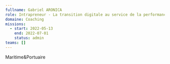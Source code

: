 ```yaml
---
fullname: Gabriel ARONICA
role: Intrapreneur - La transition digitale au service de la performance écologique des ports ⚓
domaine: Coaching
missions:
  - start: 2022-05-13
    end: 2022-07-01
    status: admin
teams: []
---
```

Maritime&Portuaire
